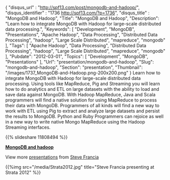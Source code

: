 {
	"disqus_url" : "http://spf13.com/post/mongodb-and-hadoop/",
	"disqus_identifier" : "1736 http://spf13.com/?p=1736",
	"disqus_title" : "MongoDB and Hadoop",
	"Title": "MongoDB and Hadoop",
	"Description": "Learn how to integrate MongoDB with Hadoop for large-scale distributed data processing.",
	"Keywords": [
		"Development",
		"MongoDB",
		"Presentations",
		"Apache Hadoop",
		"Data Processing",
		"Distributed Data Processing",
		"hadoop",
		"Large Scale Distributed",
		"mapreduce",
		"mongodb"
	],
	"Tags": [
		"Apache Hadoop",
		"Data Processing",
		"Distributed Data Processing",
		"hadoop",
		"Large Scale Distributed",
		"mapreduce",
		"mongodb"
	],
	"Pubdate": "2012-03-01",
	"Topics": [
		"Development",
		"MongoDB",
		"Presentations"
	],
	"Url": "presentation/mongodb-and-hadoop",
	"Slug": "mongodb-and-hadoop",
	"Section": "presentation",
	"Thumbnail": "/images/1737_MongoDB-and-Hadoop.png-200x200.png"
}
Learn how to integrate MongoDB with Hadoop for large-scale distributed
data processing. Using tools like MapReduce, Pig and Streaming you will
learn how to do analytics and ETL on large datasets with the ability to
load and save data against MongoDB. With Hadoop MapReduce, Java and
Scala programmers will find a native solution for using MapReduce to
process their data with MongoDB. Programmers of all kinds will find a
new way to work with ETL using Pig to extract and analyze large datasets
and persist the results to MongoDB. Python and Ruby Programmers can
rejoice as well in a new way to write native Mongo MapReduce using the
Hadoop Streaming interfaces.

{{% slideshare 11808494 %}}

**[MongoDB and
hadoop](http://www.slideshare.net/spf13/mongodb-and-hadoop "MongoDB and hadoop")**

View more [presentations](http://www.slideshare.net/) from [Steve
Francia](http://www.slideshare.net/spf13)

{{%img src="/media/Strata2012.jpg" title="Steve Francia presenting at Strata 2012" %}}
